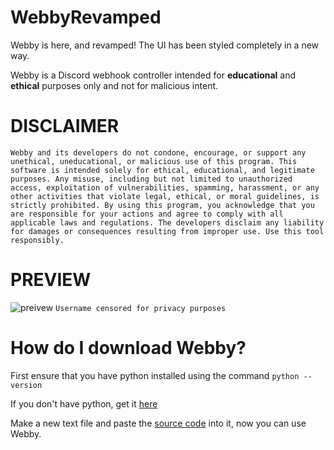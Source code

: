 # WebbyRevamped
Webby is here, and revamped! The UI has been styled completely in a new way.

Webby is a Discord webhook controller intended for **educational** and **ethical** purposes only and not for malicious intent.


# DISCLAIMER
```Webby and its developers do not condone, encourage, or support any unethical, uneducational, or malicious use of this program. This software is intended solely for ethical, educational, and legitimate purposes. Any misuse, including but not limited to unauthorized access, exploitation of vulnerabilities, spamming, harassment, or any other activities that violate legal, ethical, or moral guidelines, is strictly prohibited. By using this program, you acknowledge that you are responsible for your actions and agree to comply with all applicable laws and regulations. The developers disclaim any liability for damages or consequences resulting from improper use. Use this tool responsibly.```

# PREVIEW
![preivew](image_2025-02-13_193711998.png)
```Username censored for privacy purposes```

# How do I download Webby?
First ensure that you have python installed using the command ```python --version```

If you don't have python, get it [here](https://www.python.org/downloads/)

Make a new text file and paste the [source code](https://github.com/64bit-lunarteam/WebbyRevamped/blob/main/Webby/webbyrevamp.py) into it, now you can use Webby.

